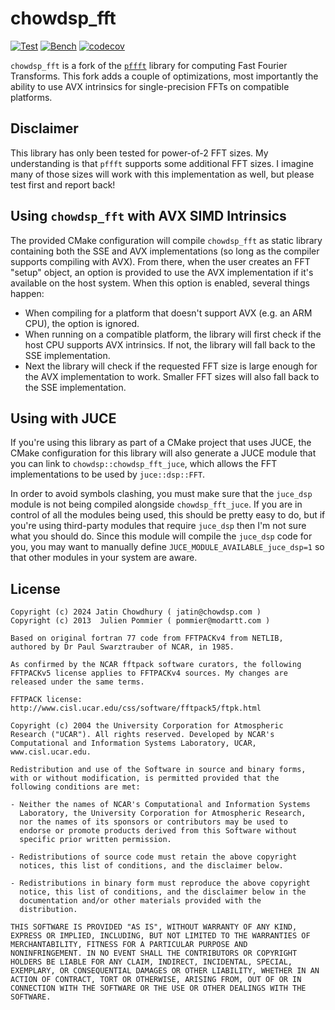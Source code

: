 # chowdsp_fft

[![Test](https://github.com/Chowdhury-DSP/chowdsp_fft/actions/workflows/test.yml/badge.svg)](https://github.com/Chowdhury-DSP/chowdsp_fft/actions/workflows/test.yml)
[![Bench](https://github.com/Chowdhury-DSP/chowdsp_fft/actions/workflows/bench.yml/badge.svg)](https://github.com/Chowdhury-DSP/chowdsp_fft/actions/workflows/bench.yml)
[![codecov](https://codecov.io/gh/Chowdhury-DSP/chowdsp_fft/graph/badge.svg?token=A5BJ6CS859)](https://codecov.io/gh/Chowdhury-DSP/chowdsp_fft)

`chowdsp_fft` is a fork of the [`pffft`](https://bitbucket.org/jpommier/pffft/src/master/)
library for computing Fast Fourier Transforms. This fork adds a couple
of optimizations, most importantly the ability to use AVX intrinsics
for single-precision FFTs on compatible platforms.

## Disclaimer

This library has only been tested for power-of-2 FFT sizes.
My understanding is that `pffft` supports some additional FFT
sizes. I imagine many of those sizes will work with this
implementation as well, but please test first and report back!

## Using `chowdsp_fft` with AVX SIMD Intrinsics

The provided CMake configuration will compile `chowdsp_fft` as static
library containing both the SSE and AVX implementations (so long as
the compiler supports compiling with AVX). From there, when the
user creates an FFT "setup" object, an option is provided to use
the AVX implementation if it's available on the host system. When
this option is enabled, several things happen:
- When compiling for a platform that doesn't support AVX (e.g. an ARM CPU), the option is ignored.
- When running on a compatible platform, the library will first check if the host CPU supports AVX intrinsics. If not, the library will fall back to the SSE implementation.
- Next the library will check if the requested FFT size is large enough for the AVX implementation to work. Smaller FFT sizes will also fall back to the SSE implementation.

## Using with JUCE

If you're using this library as part of a CMake project that
uses JUCE, the CMake configuration for this library will also
generate a JUCE module that you can link to `chowdsp::chowdsp_fft_juce`,
which allows the FFT implementations to be used by `juce::dsp::FFT`.

In order to avoid symbols clashing, you must make sure that the
`juce_dsp` module is not being compiled alongside `chowdsp_fft_juce`.
If you are in control of all the modules being used, this should be
pretty easy to do, but if you're using third-party modules that require
`juce_dsp` then I'm not sure what you should do. Since this module will
compile the `juce_dsp` code for you, you may want to manually define
`JUCE_MODULE_AVAILABLE_juce_dsp=1` so that other modules in your system
are aware.

## License

```
Copyright (c) 2024 Jatin Chowdhury ( jatin@chowdsp.com )
Copyright (c) 2013  Julien Pommier ( pommier@modartt.com )

Based on original fortran 77 code from FFTPACKv4 from NETLIB,
authored by Dr Paul Swarztrauber of NCAR, in 1985.

As confirmed by the NCAR fftpack software curators, the following
FFTPACKv5 license applies to FFTPACKv4 sources. My changes are
released under the same terms.

FFTPACK license:
http://www.cisl.ucar.edu/css/software/fftpack5/ftpk.html

Copyright (c) 2004 the University Corporation for Atmospheric
Research ("UCAR"). All rights reserved. Developed by NCAR's
Computational and Information Systems Laboratory, UCAR,
www.cisl.ucar.edu.

Redistribution and use of the Software in source and binary forms,
with or without modification, is permitted provided that the
following conditions are met:

- Neither the names of NCAR's Computational and Information Systems
  Laboratory, the University Corporation for Atmospheric Research,
  nor the names of its sponsors or contributors may be used to
  endorse or promote products derived from this Software without
  specific prior written permission.  

- Redistributions of source code must retain the above copyright
  notices, this list of conditions, and the disclaimer below.

- Redistributions in binary form must reproduce the above copyright
  notice, this list of conditions, and the disclaimer below in the
  documentation and/or other materials provided with the
  distribution.

THIS SOFTWARE IS PROVIDED "AS IS", WITHOUT WARRANTY OF ANY KIND,
EXPRESS OR IMPLIED, INCLUDING, BUT NOT LIMITED TO THE WARRANTIES OF
MERCHANTABILITY, FITNESS FOR A PARTICULAR PURPOSE AND
NONINFRINGEMENT. IN NO EVENT SHALL THE CONTRIBUTORS OR COPYRIGHT
HOLDERS BE LIABLE FOR ANY CLAIM, INDIRECT, INCIDENTAL, SPECIAL,
EXEMPLARY, OR CONSEQUENTIAL DAMAGES OR OTHER LIABILITY, WHETHER IN AN
ACTION OF CONTRACT, TORT OR OTHERWISE, ARISING FROM, OUT OF OR IN
CONNECTION WITH THE SOFTWARE OR THE USE OR OTHER DEALINGS WITH THE
SOFTWARE.
```
